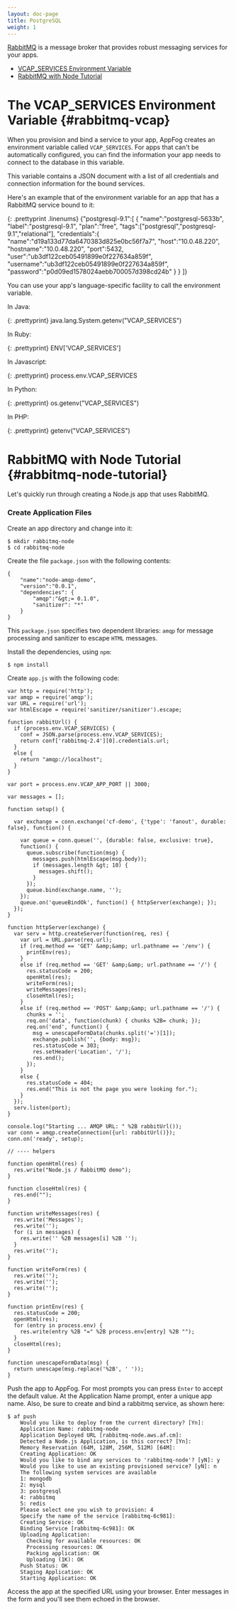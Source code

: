 ```yaml
---
layout: doc-page
title: PostgreSQL
weight: 1
---
```


[RabbitMQ](http://www.rabbitmq.com/) is a message broker that provides robust messaging services for your apps.

* [VCAP\_SERVICES Environment Variable](#rabbitmq-vcap)
* [RabbitMQ with Node Tutorial](#rabbitmq-node-tutorial)

# The VCAP\_SERVICES Environment Variable {#rabbitmq-vcap}

When you provision and bind a service to your app, AppFog creates an environment variable called `VCAP_SERVICES`. For apps that can't be automatically configured, you can find the information your app needs to connect to the database in this variable.

This variable contains a JSON document with a list of all credentials and connection information for the bound services.

Here's an example that of the environment variable for an app that has a RabbitMQ service bound to it:

{: .prettyprint .linenums}
    {"postgresql-9.1":[
        {
            "name":"postgresql-5633b",
            "label":"postgresql-9.1",
            "plan":"free",
            "tags":["postgresql","postgresql-9.1","relational"],
            "credentials":{
                "name":"d19a133d77da6470383d825e0bc56f7a7",
                "host":"10.0.48.220",
                "hostname":"10.0.48.220",
                "port":5432,
                "user":"ub3df122ceb05491899e0f227634a859f",
                "username":"ub3df122ceb05491899e0f227634a859f",
                "password":"p0d09ed1578024aebb700057d398cd24b"
            }
        }
    ]}


You can use your app's language-specific facility to call the environment variable.

In Java:

{: .prettyprint}
    java.lang.System.getenv("VCAP_SERVICES")

In Ruby:

{: .prettyprint}
    ENV['VCAP_SERVICES']

In Javascript:

{: .prettyprint}
    process.env.VCAP_SERVICES

In Python:

{: .prettyprint}
    os.getenv("VCAP_SERVICES")

In PHP:

{: .prettyprint}
    getenv("VCAP_SERVICES")

# RabbitMQ with Node Tutorial {#rabbitmq-node-tutorial}

Let's quickly run through creating a Node.js app that uses RabbitMQ.

### Create Application Files

Create an app directory and change into it:

    $ mkdir rabbitmq-node
    $ cd rabbitmq-node
    
Create the file `package.json` with the following contents:

    {
        "name":"node-amqp-demo",
        "version":"0.0.1",
        "dependencies": {
            "amqp":"&gt;= 0.1.0",
            "sanitizer": "*"
        }
    }

This `package.json` specifies two dependent libraries: `amqp` for message processing and sanitizer to escape `HTML` messages.

Install the dependencies, using `npm`:

    $ npm install

Create `app.js` with the following code:

    var http = require('http');
    var amqp = require('amqp');
    var URL = require('url');
    var htmlEscape = require('sanitizer/sanitizer').escape;
    
    function rabbitUrl() {
      if (process.env.VCAP_SERVICES) {
        conf = JSON.parse(process.env.VCAP_SERVICES);
        return conf['rabbitmq-2.4'][0].credentials.url;
      }
      else {
        return "amqp://localhost";
      }
    }
    
    var port = process.env.VCAP_APP_PORT || 3000;
    
    var messages = [];
    
    function setup() {
    
      var exchange = conn.exchange('cf-demo', {'type': 'fanout', durable: false}, function() {
    
        var queue = conn.queue('', {durable: false, exclusive: true},
        function() {
          queue.subscribe(function(msg) {
            messages.push(htmlEscape(msg.body));
            if (messages.length &gt; 10) {
              messages.shift();
            }
          });
          queue.bind(exchange.name, '');
        });
        queue.on('queueBindOk', function() { httpServer(exchange); });
      });
    }
    
    function httpServer(exchange) {
      var serv = http.createServer(function(req, res) {
        var url = URL.parse(req.url);
        if (req.method == 'GET' &amp;&amp; url.pathname == '/env') {
          printEnv(res);
        }
        else if (req.method == 'GET' &amp;&amp; url.pathname == '/') {
          res.statusCode = 200;
          openHtml(res);
          writeForm(res);
          writeMessages(res);
          closeHtml(res);
        }
        else if (req.method == 'POST' &amp;&amp; url.pathname == '/') {
          chunks = '';
          req.on('data', function(chunk) { chunks %2B= chunk; });
          req.on('end', function() {
            msg = unescapeFormData(chunks.split('=')[1]);
            exchange.publish('', {body: msg});
            res.statusCode = 303;
            res.setHeader('Location', '/');
            res.end();
          });
        }
        else {
          res.statusCode = 404;
          res.end("This is not the page you were looking for.");
        }
      });
      serv.listen(port);
    }
    
    console.log("Starting ... AMQP URL: " %2B rabbitUrl());
    var conn = amqp.createConnection({url: rabbitUrl()});
    conn.on('ready', setup);
    
    // ---- helpers
    
    function openHtml(res) {
      res.write("Node.js / RabbitMQ demo");
    }
    
    function closeHtml(res) {
      res.end("");
    }
    
    function writeMessages(res) {
      res.write('Messages');
      res.write('');
      for (i in messages) {
        res.write('' %2B messages[i] %2B '');
      }
      res.write('');
    }
    
    function writeForm(res) {
      res.write('');
      res.write('');
      res.write('');
    }
    
    function printEnv(res) {
      res.statusCode = 200;
      openHtml(res);
      for (entry in process.env) {
        res.write(entry %2B "=" %2B process.env[entry] %2B "");
      }
      closeHtml(res);
    }
    
    function unescapeFormData(msg) {
      return unescape(msg.replace('%2B', ' '));
    }

Push the app to AppFog. For most prompts you can press `Enter` to accept the default value. At the Application Name prompt, enter a unique app name. Also, be sure to create and bind a rabbitmq service, as shown here:

    $ af push
    	Would you like to deploy from the current directory? [Yn]:
    	Application Name: rabbitmq-node
    	Application Deployed URL [rabbitmq-node.aws.af.cm]:
    	Detected a Node.js Application, is this correct? [Yn]:
    	Memory Reservation (64M, 128M, 256M, 512M) [64M]:
    	Creating Application: OK
    	Would you like to bind any services to 'rabbitmq-node'? [yN]: y
    	Would you like to use an existing provisioned service? [yN]: n
    	The following system services are available
    	1: mongodb
    	2: mysql
    	3: postgresql
    	4: rabbitmq
    	5: redis
    	Please select one you wish to provision: 4
    	Specify the name of the service [rabbitmq-6c981]:
    	Creating Service: OK
    	Binding Service [rabbitmq-6c981]: OK
    	Uploading Application:
    	  Checking for available resources: OK
    	  Processing resources: OK
    	  Packing application: OK
    	  Uploading (1K): OK
    	Push Status: OK
    	Staging Application: OK
    	Starting Application: OK

Access the app at the specified URL using your browser. Enter messages in the form and you'll see them echoed in the browser.
